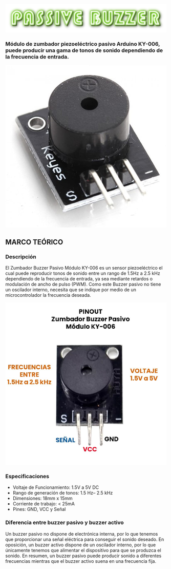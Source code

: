 ![](PassiveBuzzerTitulo.png)

### Módulo de zumbador piezoeléctrico pasivo Arduino KY-006, puede producir una gama de tonos de sonido dependiendo de la frecuencia de entrada.

![](PassiveBuzzer.png)

## MARCO TEÓRICO

### Descripción
El Zumbador Buzzer Pasivo Módulo KY-006 es un sensor piezoeléctrico el cual puede reproducir tonos de sonido entre un rango de 1.5Hz a 2.5 kHz dependiendo de la frecuencia de entrada, ya sea mediante retardos o modulación de ancho de pulso (PWM).  Como este Buzzer pasivo no tiene un oscilador interno, necesita que se indique por medio de un microcontrolador la frecuencia deseada.


![](PassiveBuzzerPinout.png)


### Especificaciones
* Voltaje de Funcionamiento: 1.5V a 5V DC
* Rango de generación de tonos: 1.5 Hz– 2.5 kHz
* Dimensiones: 18mm x 15mm
* Corriente de trabajo: < 25mA
* Pines: GND, VCC y Señal

### Diferencia entre buzzer pasivo y buzzer activo
Un buzzer pasivo no dispone de electrónica interna, por lo que tenemos que proporcionar una señal eléctrica para conseguir el sonido deseado. En oposición, un buzzer activo dispone de un oscilador interno, por lo que únicamente tenemos que alimentar el dispositivo para que se produzca el sonido. En resumen, un buzzer pasivo puede producir sonido a diferentes frecuencias mientras que el buzzer activo suena en una frecuencia fija.
